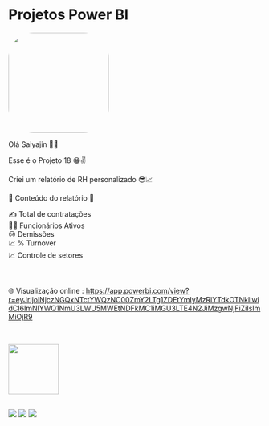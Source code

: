# Projetos Power BI

<img width="200" height="200" align="center" style="border-radius:50px;" src="https://giffiles.alphacoders.com/375/37563.gif" />

Olá Saiyajin 👊💥

Esse é o Projeto 18 😁✌️

Criei um relatório de RH personalizado 😎📈

📄 Conteúdo do relatório 📄

✍️ Total de contratações <br>
🧑‍💼 Funcionários Ativos <br>
😢 Demissões <br>
📈 % Turnover <br>
📈 Controle de setores <br>

<br><br>
🌐 Visualização online : 
https://app.powerbi.com/view?r=eyJrIjoiNjczNGQxNTctYWQzNC00ZmY2LTg1ZDEtYmIyMzRlYTdkOTNkIiwidCI6ImNlYWQ1NmU3LWU5MWEtNDFkMC1iMGU3LTE4N2JiMzgwNjFiZiIsImMiOjR9

##

<div style="display: inline_block"><br>
  <img width="100" height="100" align="center" src="https://cdn.iconscout.com/icon/free/png-64/power-bi-3244521-2701891.png" />  
</div>

  ##
 
<div> 
  <a href="https://www.youtube.com/channel/UC6aR2nPTkD6GECmEjQBEWtQ" target="_blank"><img src="https://img.shields.io/badge/YouTube-FF0000?style=for-the-badge&logo=youtube&logoColor=white" target="_blank"></a>
  <a href = "mailto:sayajinsql@outlook.com"><img src="https://img.shields.io/badge/Microsoft_Outlook-0078D4?style=for-the-badge&logo=microsoft-outlook&logoColor=white" target="_blank"></a>
  <a href="https://www.linkedin.com/in/jvnogueiraa" target="_blank"><img src="https://img.shields.io/badge/-LinkedIn-%230077B5?style=for-the-badge&logo=linkedin&logoColor=white" target="_blank"></a> 

 
</div>
